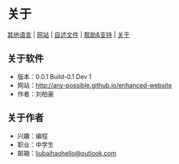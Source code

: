 # 关于

[其他语言](../About.Languages.md) | [网站](http://any-possible.github.io/enhanced-website) | [自述文件](README.md) | [帮助&支持](Help-Support.md) | [关于](About.md)

## 关于软件

- 版本：0.0.1 Build-0.1 Dev 1
- 网站：<http://any-possible.github.io/enhanced-website>
- 作者：刘柏豪

## 关于作者

- 兴趣：编程
- 职业：中学生
- 邮箱：<liubaihaohello@outlook.com>
